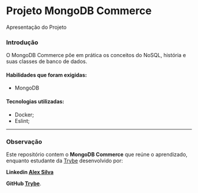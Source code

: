 
# Projeto MongoDB Commerce

Apresentação do Projeto

### Introdução

O MongoDB Commerce pôe em prática os conceitos do NoSQL, história e suas classes de banco de dados.

#### Habilidades que foram exigidas:

-   MongoDB

#### Tecnologias utilizadas:

-   Docker;
-   Eslint;

----------

### Observação

Este repositório contem o  **MongoDB Commerce**  que reúne o aprendizado, enquanto estudante da  [Trybe](https://www.betrybe.com/)  desenvolvido por:

 **Linkedin  [Alex Silva](https://www.linkedin.com/in/alexcssilva/)**

   **GitHub  [Trybe](https://github.com/tryber)**.



